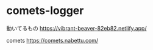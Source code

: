 # comets-logger

動いてるもの
https://vibrant-beaver-82eb82.netlify.app/

comets
https://comets.nabettu.com/

